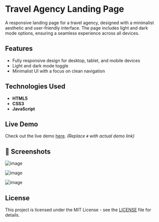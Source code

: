 # Travel Agency Landing Page  

A responsive landing page for a travel agency, designed with a minimalist aesthetic and user-friendly interface. The page includes light and dark mode options, ensuring a seamless experience across all devices.  

## Features  
- Fully responsive design for desktop, tablet, and mobile devices  
- Light and dark mode toggle  
- Minimalist UI with a focus on clean navigation  

## Technologies Used  
- **HTML5**  
- **CSS3**  
- **JavaScript**  

## Live Demo  
Check out the live demo [here](index.html). *(Replace `#` with actual demo link)*  

## 📸 Screenshots  
![image](https://github.com/user-attachments/assets/91cd36fd-afa5-41a6-93be-b27ef20013d4)

![image](https://github.com/user-attachments/assets/3ee74a5e-6ccd-4559-8d66-9f1f6f5baad3)

![image](https://github.com/user-attachments/assets/1e68b478-79da-40c8-8f23-d9666ceba194)

## License  
This project is licensed under the MIT License - see the [LICENSE](LICENSE) file for details.

